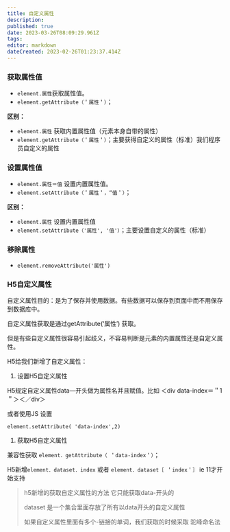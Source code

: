 ```yaml
---
title: 自定义属性
description: 
published: true
date: 2023-03-26T08:09:29.961Z
tags: 
editor: markdown
dateCreated: 2023-02-26T01:23:37.414Z
---
```


### 获取属性值

* `element.属性`获取属性值。
* `element.getAttribute（＇属性＇）`；

**区别：**

* `element.属性` 获取内置属性值（元素本身自带的属性）
* `element.getAttribute（＇属性＇）`；主要获得自定义的属性（标准）我们程序员自定义的属性

### 设置属性值

* `element.属性＝值` 设置内置属性值。
* `element.setAttribute（＇属性＇，“值＇）`；

**区别：**

* `element.属性` 设置内置属性值
* `element.setAttribute（'属性', '值'）`；主要设置自定义的属性（标准）

### 移除属性

* `element.removeAttribute('属性')`

### H5自定义属性

自定义属性目的：是为了保存并使用数据。有些数据可以保存到页面中而不用保存到数据库中。

自定义属性获取是通过getAttribute(‘属性’) 获取。

但是有些自定义属性很容易引起歧义，不容易判断是元素的内置属性还是自定义属性。

H5给我们新增了自定义属性：

1. 设置H5自定义属性

H5规定自定义属性data—开头做为属性名并且赋值。比如 ＜div data-index＝＂1＂＞＜／div＞

或者使用JS 设置

`element.setAttribute( 'data-index',2)`

1. 获取H5自定义属性

兼容性获取 `element．getAttribute（ ＇data-index＇）`；

H5新增`element．dataset．index` 或者 `element．dataset［ ＇index＇］` ie 11才开始支持

> h5新增的获取自定义属性的方法 它只能获取data-开头的
>
> dataset 是一个集合里面存放了所有以data开头的自定义属性
>
> 如果自定义属性里面有多个-链接的单词，我们获取的时候采取 驼峰命名法